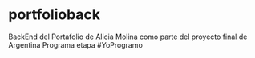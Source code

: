 # portfolioback
BackEnd del Portafolio de Alicia Molina como parte del proyecto final de Argentina Programa etapa #YoProgramo
